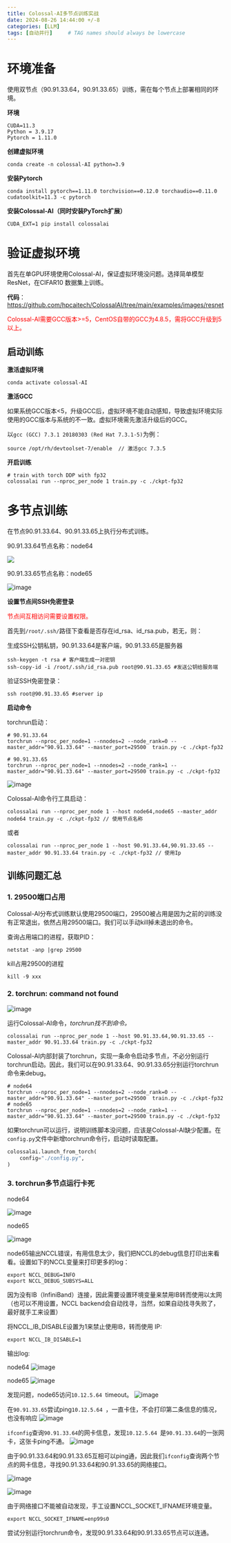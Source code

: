 ```yaml
---
title: Colossal-AI多节点训练实战
date: 2024-08-26 14:44:00 +/-8
categories: [LLM]
tags: [自动并行]     # TAG names should always be lowercase
---
```


# 环境准备

使用双节点（90.91.33.64，90.91.33.65）训练，需在每个节点上部署相同的环境。

**环境**

```text
CUDA=11.3
Python = 3.9.17
Pytorch = 1.11.0
```

**创建虚拟环境**

```shell
conda create -n colossal-AI python=3.9
```

**安装Pytorch**

```shell
conda install pytorch==1.11.0 torchvision==0.12.0 torchaudio==0.11.0 cudatoolkit=11.3 -c pytorch
```

**安装Colossal-AI（同时安装PyTorch扩展）**

```shell
CUDA_EXT=1 pip install colossalai
```

# 验证虚拟环境

首先在单GPU环境使用Colossal-AI，保证虚拟环境没问题。选择简单模型ResNet，在CIFAR10 数据集上训练。

**代码**：https://github.com/hpcaitech/ColossalAI/tree/main/examples/images/resnet

<font color="red">Colossal-AI需要GCC版本>=5，CentOS自带的GCC为4.8.5，需将GCC升级到5以上。</font>

## 启动训练

**激活虚拟环境**

```shell
conda activate colossal-AI
```

**激活GCC**

如果系统GCC版本<5，升级GCC后，虚拟环境不能自动感知，导致虚拟环境实际使用的GCC版本与系统的不一致。虚拟环境需先激活升级后的GCC。

以`gcc (GCC) 7.3.1 20180303 (Red Hat 7.3.1-5)`为例：

```shell
source /opt/rh/devtoolset-7/enable  // 激活gcc 7.3.5
```

**开启训练**

```shell
# train with torch DDP with fp32
colossalai run --nproc_per_node 1 train.py -c ./ckpt-fp32
```

# 多节点训练

在节点90.91.33.64、90.91.33.65上执行分布式训练。

90.91.33.64节点名称：node64

![](..\assets\images\colossal-ai\01bfd06d-de5f-468f-859b-382b8936994b.png)

90.91.33.65节点名称：node65

![image](..\assets\images\colossal-ai\dd8b94bd-4c74-484b-bfdf-1500aeec94af.png)

**设置节点间SSH免密登录**

<font color="red">节点间互相访问需要设置权限。</font>

首先到`/root/.ssh/`路径下查看是否存在id_rsa、id_rsa.pub，若无，则：

生成SSH公钥私钥，90.91.33.64是客户端，90.91.33.65是服务器

```shell
ssh-keygen -t rsa # 客户端生成一对密钥
ssh-copy-id -i /root/.ssh/id_rsa.pub root@90.91.33.65 #发送公钥给服务端
```

验证SSH免密登录：

```shell
ssh root@90.91.33.65 #server ip
```

**启动命令**

torchrun启动：

```shell
# 90.91.33.64
torchrun --nproc_per_node=1 --nnodes=2 --node_rank=0 --master_addr="90.91.33.64" --master_port=29500  train.py -c ./ckpt-fp32
```

```shell
# 90.91.33.65
torchrun --nproc_per_node=1 --nnodes=2 --node_rank=1 --master_addr="90.91.33.64" --master_port=29500 train.py -c ./ckpt-fp32
```

![image](..\assets\images\colossal-ai\1a0072ed-46de-4d7c-b9c6-586e82d3c57d.png)

Colossal-AI命令行工具启动：

```shell
colossalai run --nproc_per_node 1 --host node64,node65 --master_addr node64 train.py -c ./ckpt-fp32 // 使用节点名称
```

或者

```shell
colossalai run --nproc_per_node 1 --host 90.91.33.64,90.91.33.65 --master_addr 90.91.33.64 train.py -c ./ckpt-fp32 // 使用Ip
```

## 训练问题汇总

### 1. 29500端口占用

Colossal-AI分布式训练默认使用29500端口，29500被占用是因为之前的训练没有正常退出，依然占用29500端口。我们可以手动kill掉未退出的命令。

查询占用端口的进程，获取PID：

```shell
netstat -anp |grep 29500
```

kill占用29500的进程

```shell
kill -9 xxx
```

### 2. torchrun: command not found

![image](..\assets\images\colossal-ai\325a523f-bd29-4293-adfa-19a4b150a967.png)

运行Colossal-AI命令，*torchrun找不到命令。*

```shell
colossalai run --nproc_per_node 1 --host 90.91.33.64,90.91.33.65 --master_addr 90.91.33.64 train.py -c ./ckpt-fp32
```

Colossal-AI内部封装了torchrun，实现一条命令启动多节点，不必分别运行torchrun启动。因此，我们可以在90.91.33.64、90.91.33.65分别运行torchrun命令来debug。

```shell
# node64
torchrun --nproc_per_node=1 --nnodes=2 --node_rank=0 --master_addr="90.91.33.64" --master_port=29500  train.py -c ./ckpt-fp32
# node65
torchrun --nproc_per_node=1 --nnodes=2 --node_rank=1 --master_addr="90.91.33.64" --master_port=29500 train.py -c ./ckpt-fp32
```

如果torchrun可以运行，说明训练脚本没问题，应该是Colossal-AI缺少配置。在`config.py`文件中新增torchrun命令行，启动时读取配置。

```python
colossalai.launch_from_torch(
    config="./config.py",
)
```

### 3. torchrun多节点运行卡死

node64

![image](..\assets\images\colossal-ai\440f3108-b60c-4710-b892-9e8ab822651c.png)

node65

![image](..\assets\images\colossal-ai\f51a17a6-2ff5-4c0a-8575-107532c29176.png)

node65输出NCCL错误，有用信息太少，我们把NCCL的debug信息打印出来看看。设置如下的NCCL变量来打印更多的log：

```shell
export NCCL_DEBUG=INFO
export NCCL_DEBUG_SUBSYS=ALL
```

因为没有IB（InfiniBand）连接，因此需要设置环境变量来禁用IB转而使用以太网（也可以不用设置，NCCL backend会自动找寻，当然，如果自动找寻失败了，最好就手工来设置）

将NCCL_IB_DISABLE设置为1来禁止使用IB，转而使用 IP:

```shell
export NCCL_IB_DISABLE=1
```

输出log:

node64
![image](..\assets\images\colossal-ai\8ac6ae8e-02c2-4b1e-8166-80e773774d5a.png)

node65
![image](..\assets\images\colossal-ai\c20047d6-c426-4a1b-bc6c-13fa2ec016ca.png)

发现问题，node65访问`10.12.5.64 `timeout。
![image](..\assets\images\colossal-ai\1cae482b-a1cd-4656-97fd-0c272c8b2b01.png)

在`90.91.33.65`尝试ping`10.12.5.64 `，一直卡住，不会打印第二条信息的情况，也没有响应
![image](..\assets\images\colossal-ai\d2efde66-9f69-42dc-bc75-c2c529550fa0.png)

`ifconfig`查询`90.91.33.64`的网卡信息，发现`10.12.5.64 `是`90.91.33.64`的一张网卡，这张卡ping不通。
![image](..\assets\images\colossal-ai\d9d6ff3d-1726-491f-ba9c-1910ed3ac300.png)

由于90.91.33.64和90.91.33.65互相可以ping通，因此我们`ifconfig`查询两个节点的网卡信息，寻找90.91.33.64和90.91.33.65的网络接口。

![image](..\assets\images\colossal-ai\a2752023-7a3b-4a76-b33f-55cac6a533ee.png)

![image](..\assets\images\colossal-ai\1e283eec-7619-4f08-bb9d-6b9b6a3d29eb.png)

由于网络接口不能被自动发现，手工设置NCCL_SOCKET_IFNAME环境变量。

```shell
export NCCL_SOCKET_IFNAME=enp99s0
```

尝试分别运行torchrun命令，发现90.91.33.64和90.91.33.65节点可以连通。


